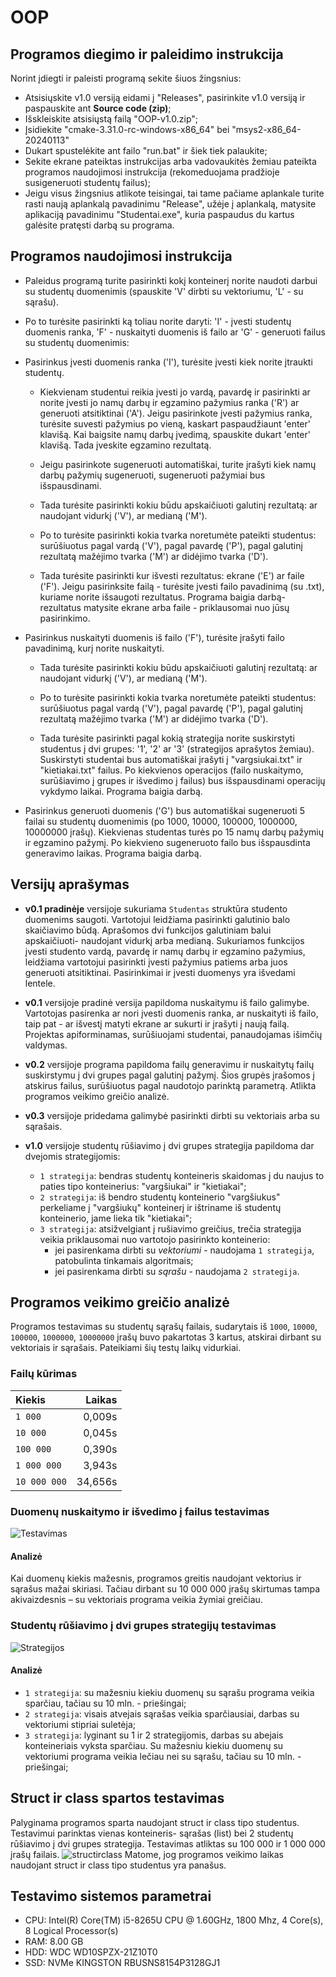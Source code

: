 # OOP
## Programos diegimo ir paleidimo instrukcija
Norint įdiegti ir paleisti programą sekite šiuos žingsnius:
- Atsisiųskite v1.0 versiją eidami į "Releases", pasirinkite v1.0 versiją ir paspauskite ant **Source code (zip)**;
- Išskleiskite atsisiųstą failą "OOP-v1.0.zip";
- Įsidiekite "cmake-3.31.0-rc-windows-x86_64" bei "msys2-x86_64-20240113"
- Dukart spustelėkite ant failo "run.bat" ir šiek tiek palaukite;
- Sekite ekrane pateiktas instrukcijas arba vadovaukitės žemiau pateikta programos naudojimosi instrukcija (rekomeduojama pradžioje susigeneruoti studentų failus);
- Jeigu visus žingsnius atlikote teisingai, tai tame pačiame aplankale turite rasti naują aplankalą pavadinimu "Release", užėje į aplankalą, matysite aplikaciją pavadinimu "Studentai.exe", kuria paspaudus du kartus galėsite pratęsti darbą su programa.

## Programos naudojimosi instrukcija
- Paleidus programą turite pasirinkti kokį konteinerį norite naudoti darbui su studentų duomenimis (spauskite 'V' dirbti su vektoriumu, 'L' - su sąrašu).

- Po to turėsite pasirinkti ką toliau norite daryti: 'I' - įvesti studentų duomenis ranka, 'F' - nuskaityti duomenis iš failo ar 'G' - generuoti failus su studentų duomenimis:

- Pasirinkus įvesti duomenis ranka ('I'), turėsite įvesti kiek norite įtraukti studentų.
    - Kiekvienam studentui reikia įvesti jo vardą, pavardę ir pasirinkti ar norite įvesti jo namų darbų ir egzamino pažymius ranka ('R') ar generuoti atsitiktinai ('A'). Jeigu pasirinkote įvesti pažymius ranka, turėsite suvesti pažymius po vieną, kaskart paspaudžiaunt 'enter' klavišą. Kai baigsite namų darbų įvedimą, spauskite dukart 'enter' klavišą. Tada įveskite egzamino rezultatą.

    - Jeigu pasirinkote sugeneruoti automatiškai, turite įrašyti kiek namų darbų pažymių sugeneruoti, sugeneruoti pažymiai bus išspausdinami.

    - Tada turėsite pasirinkti kokiu būdu apskaičiuoti galutinį rezultatą: ar naudojant vidurkį ('V'), ar medianą ('M').  

    - Po to turėsite pasirinkti kokia tvarka noretumėte pateikti studentus: surūšiuotus pagal vardą ('V'), pagal pavardę ('P'), pagal galutinį rezultatą mažėjimo tvarka ('M') ar didėjimo tvarka ('D').

    - Tada turėsite pasirinkti kur išvesti rezultatus: ekrane ('E') ar faile ('F'). Jeigu pasirinksite failą - turėsite įvesti failo pavadinimą (su .txt), kuriame norite išsaugoti rezultatus. Programa baigia darbą- rezultatus matysite ekrane arba faile - priklausomai nuo jūsų pasirinkimo.

- Pasirinkus nuskaityti duomenis iš failo ('F'), turėsite įrašyti failo pavadinimą, kurį norite nuskaityti.

    - Tada turėsite pasirinkti kokiu būdu apskaičiuoti galutinį rezultatą: ar naudojant vidurkį ('V'), ar medianą ('M'). 

    - Po to turėsite pasirinkti kokia tvarka noretumėte pateikti studentus: surūšiuotus pagal vardą ('V'), pagal pavardę ('P'), pagal galutinį rezultatą mažėjimo tvarka ('M') ar didėjimo tvarka ('D').

    - Tada turėsite pasirinkti pagal kokią strategija norite suskirstyti studentus į dvi grupes: '1', '2' ar '3' (strategijos aprašytos žemiau). Suskirstyti studentai bus automatiškai įrašyti į "vargsiukai.txt" ir "kietiakai.txt" failus. Po kiekvienos operacijos (failo nuskaitymo, surūšiavimo į grupes ir išvedimo į failus) bus išspausdinami operacijų vykdymo laikai. Programa baigia darbą.

- Pasirinkus generuoti duomenis ('G') bus automatiškai sugeneruoti 5 failai su studentų duomenimis (po 1000, 10000, 100000, 1000000, 10000000 įrašų). Kiekvienas studentas turės po 15 namų darbų pažymių ir egzamino pažymį. Po kiekvieno sugeneruoto failo bus išspausdinta generavimo laikas. Programa baigia darbą.


## Versijų aprašymas
- **v0.1 pradinėje** versijoje sukuriama `Studentas` struktūra studento duomenims saugoti. Vartotojui leidžiama pasirinkti galutinio balo skaičiavimo būdą. Aprašomos dvi funkcijos galutiniam balui apskaičiuoti- naudojant vidurkį arba medianą. Sukuriamos funkcijos įvesti studento vardą, pavardę ir namų darbų ir egzamino pažymius, leidžiama vartotojui pasirinkti įvesti pažymius patiems arba juos generuoti atsitiktinai. Pasirinkimai ir įvesti duomenys yra išvedami lentele.

- **v0.1** versijoje pradinė versija papildoma nuskaitymu iš failo galimybe. Vartotojas pasirenka ar nori įvesti duomenis ranka, ar nuskaityti iš failo, taip pat - ar išvestį matyti ekrane ar sukurti ir įrašyti į naują failą. Projektas apiforminamas, surūšiuojami studentai, panaudojamas išimčių valdymas.

- **v0.2** versijoje programa papildoma failų generavimu ir nuskaitytų failų suskirstymu į dvi grupes pagal galutinį pažymį. Šios grupės įrašomos į atskirus failus, surūšiuotus pagal naudotojo parinktą parametrą. Atlikta programos veikimo greičio analizė.

- **v0.3** versijoje pridedama galimybė pasirinkti dirbti su vektoriais arba su sąrašais.

- **v1.0** versijoje studentų rūšiavimo į dvi grupes strategija papildoma dar dvejomis strategijomis:
    - `1 strategija`: bendras studentų konteineris skaidomas į du naujus to paties tipo konteinerius: "vargšiukai" ir "kietiakai";
    - `2 strategija`: iš bendro studentų konteinerio "vargšiukus" perkeliame į "vargšiukų" konteinerį ir ištriname iš studentų konteinerio, jame lieka tik "kietiakai";
    - `3 strategija`: atsižvelgiant į rušiavimo greičius, trečia strategija veikia priklausomai nuo vartotojo pasirinkto konteinerio:
        - jei pasirenkama dirbti su *vektoriumi* - naudojama `1 strategija`, patobulinta tinkamais algoritmais; 
        - jei pasirenkama dirbti su *sąrašu* - naudojama `2 strategija`.



## Programos veikimo greičio analizė
Programos testavimas su studentų sąrašų failais, sudarytais iš `1000`, `10000`, `100000`, `1000000`, `10000000` įrašų buvo pakartotas 3 kartus, atskirai dirbant su vektoriais ir sąrašais. Pateikiami šių testų laikų vidurkiai.

### Failų kūrimas
| Kiekis | Laikas |
|:-------|-------:|
| `1 000` | 0,009s |
| `10 000` | 0,045s |
| `100 000` | 0,390s |
| `1 000 000` | 3,943s |
| `10 000 000` | 34,656s |

### Duomenų nuskaitymo ir išvedimo į failus testavimas
![Testavimas](testavimas.png)

#### Analizė
Kai duomenų kiekis mažesnis, programos greitis naudojant vektorius ir sąrašus mažai skiriasi. Tačiau dirbant su 10 000 000 įrašų skirtumas tampa akivaizdesnis – su vektoriais programa veikia žymiai greičiau.

### Studentų rūšiavimo į dvi grupes strategijų testavimas
![Strategijos](new_strategijos.png)

#### Analizė
- `1 strategija`: su mažesniu kiekiu duomenų su sąrašu programa veikia sparčiau, tačiau su 10 mln. - priešingai;
- `2 strategija`: visais atvejais sąrašas veikia sparčiausiai, darbas su vektoriumi stipriai suletėja;
- `3 strategija`: lyginant su 1 ir 2 strategijomis, darbas su abejais konteineriais vyksta sparčiau. Su mažesniu kiekiu duomenų su vektoriumi programa veikia lečiau nei su sąrašu, tačiau su 10 mln. - priešingai;

## Struct ir class spartos testavimas
Palyginama programos sparta naudojant struct ir class tipo studentus. Testavimui parinktas vienas konteineris- sąrašas (list) bei 2 studentų rūšiavimo į dvi grupes strategija. Testavimas atliktas su 100 000 ir 1 000 000 įrašų failais.
![structirclass](struktura_klase.png)
Matome, jog programos veikimo laikas naudojant struct ir class tipo studentus yra panašus.

## Testavimo sistemos parametrai
- CPU: Intel(R) Core(TM) i5-8265U CPU @ 1.60GHz, 1800 Mhz, 4 Core(s), 8 Logical Processor(s)
- RAM: 8.00 GB
- HDD: WDC WD10SPZX-21Z10T0
- SSD: NVMe KINGSTON RBUSNS8154P3128GJ1
